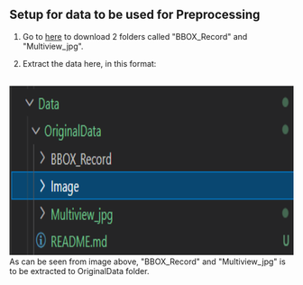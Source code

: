 ## Setup for data to be used for Preprocessing

1. Go to [here](https://drive.google.com/drive/folders/1O6xmoHd7FSzKQPwPTLaAt1ABB8oZL-iz?usp=sharing) to download 2 folders called "BBOX_Record" and "Multiview_jpg". 

2. Extract the data here, in this format:
<br /><br />
<img src = "./Image/1.png" height=300 />
<br />
As can be seen from image above, "BBOX_Record" and "Multiview_jpg" is to be extracted to OriginalData folder.


